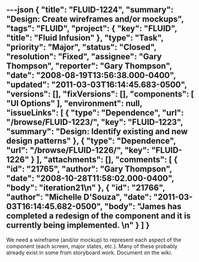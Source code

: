 ---json
{
  "title": "FLUID-1224",
  "summary": "Design:  Create wireframes and/or mockups",
  "tags": "FLUID",
  "project": {
    "key": "FLUID",
    "title": "Fluid Infusion"
  },
  "type": "Task",
  "priority": "Major",
  "status": "Closed",
  "resolution": "Fixed",
  "assignee": "Gary Thompson",
  "reporter": "Gary Thompson",
  "date": "2008-08-19T13:56:38.000-0400",
  "updated": "2011-03-03T16:14:45.683-0500",
  "versions": [],
  "fixVersions": [],
  "components": [
    "UI Options"
  ],
  "environment": null,
  "issueLinks": [
    {
      "type": "Dependence",
      "url": "/browse/FLUID-1223/",
      "key": "FLUID-1223",
      "summary": "Design:  Identify existing and new design patterns"
    },
    {
      "type": "Dependence",
      "url": "/browse/FLUID-1226/",
      "key": "FLUID-1226"
    }
  ],
  "attachments": [],
  "comments": [
    {
      "id": "21765",
      "author": "Gary Thompson",
      "date": "2008-10-28T11:58:02.000-0400",
      "body": "iteration21\n"
    },
    {
      "id": "21766",
      "author": "Michelle D'Souza",
      "date": "2011-03-03T16:14:45.682-0500",
      "body": "James has completed a redesign of the component and it is currently being implemented.&#x20;\n"
    }
  ]
}
---
We need a wireframe (and/or mockup) to represent each aspect of the component (each screen, major states, etc.).  Many of these probably already exist in some from storyboard work.  Document on the wiki.

        
